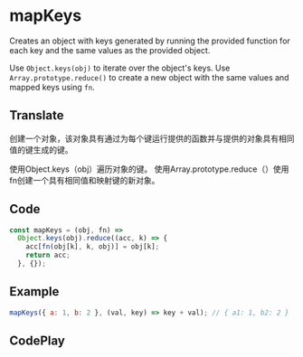 # mapKeys

Creates an object with keys generated by running the provided function for each key and the same values as the provided object.

Use `Object.keys(obj)` to iterate over the object's keys.
Use `Array.prototype.reduce()` to create a new object with the same values and mapped keys using `fn`.

## Translate

创建一个对象，该对象具有通过为每个键运行提供的函数并与提供的对象具有相同值的键生成的键。

使用Object.keys（obj）遍历对象的键。
使用Array.prototype.reduce（）使用fn创建一个具有相同值和映射键的新对象。

## Code

```js
const mapKeys = (obj, fn) =>
  Object.keys(obj).reduce((acc, k) => {
    acc[fn(obj[k], k, obj)] = obj[k];
    return acc;
  }, {});
```

## Example

```js
mapKeys({ a: 1, b: 2 }, (val, key) => key + val); // { a1: 1, b2: 2 }
```

## CodePlay

<template>
  <code-play codeplay-id="" />
</template>
